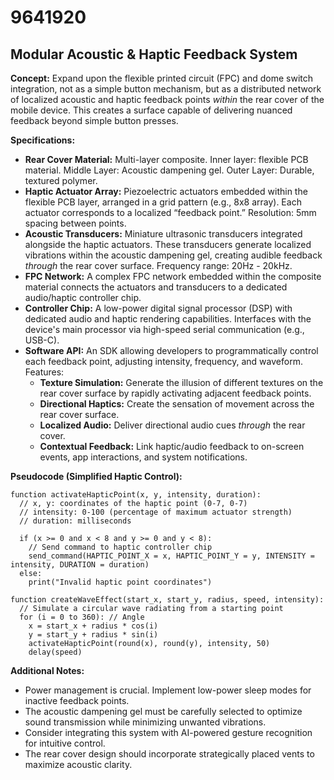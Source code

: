 # 9641920

## Modular Acoustic & Haptic Feedback System

**Concept:** Expand upon the flexible printed circuit (FPC) and dome switch integration, not as a simple button mechanism, but as a distributed network of localized acoustic and haptic feedback points *within* the rear cover of the mobile device. This creates a surface capable of delivering nuanced feedback beyond simple button presses.

**Specifications:**

*   **Rear Cover Material:** Multi-layer composite. Inner layer: flexible PCB material. Middle Layer: Acoustic dampening gel. Outer Layer: Durable, textured polymer.
*   **Haptic Actuator Array:** Piezoelectric actuators embedded within the flexible PCB layer, arranged in a grid pattern (e.g., 8x8 array). Each actuator corresponds to a localized “feedback point.” Resolution: 5mm spacing between points.
*   **Acoustic Transducers:** Miniature ultrasonic transducers integrated alongside the haptic actuators. These transducers generate localized vibrations within the acoustic dampening gel, creating audible feedback *through* the rear cover surface. Frequency range: 20Hz - 20kHz.
*   **FPC Network:** A complex FPC network embedded within the composite material connects the actuators and transducers to a dedicated audio/haptic controller chip.
*   **Controller Chip:** A low-power digital signal processor (DSP) with dedicated audio and haptic rendering capabilities. Interfaces with the device's main processor via high-speed serial communication (e.g., USB-C).
*   **Software API:** An SDK allowing developers to programmatically control each feedback point, adjusting intensity, frequency, and waveform. Features:
    *   **Texture Simulation:** Generate the illusion of different textures on the rear cover surface by rapidly activating adjacent feedback points.
    *   **Directional Haptics:** Create the sensation of movement across the rear cover surface.
    *   **Localized Audio:** Deliver directional audio cues *through* the rear cover.
    *   **Contextual Feedback:** Link haptic/audio feedback to on-screen events, app interactions, and system notifications.

**Pseudocode (Simplified Haptic Control):**

```
function activateHapticPoint(x, y, intensity, duration):
  // x, y: coordinates of the haptic point (0-7, 0-7)
  // intensity: 0-100 (percentage of maximum actuator strength)
  // duration: milliseconds
  
  if (x >= 0 and x < 8 and y >= 0 and y < 8):
    // Send command to haptic controller chip
    send_command(HAPTIC_POINT_X = x, HAPTIC_POINT_Y = y, INTENSITY = intensity, DURATION = duration)
  else:
    print("Invalid haptic point coordinates")

function createWaveEffect(start_x, start_y, radius, speed, intensity):
  // Simulate a circular wave radiating from a starting point
  for (i = 0 to 360): // Angle
    x = start_x + radius * cos(i)
    y = start_y + radius * sin(i)
    activateHapticPoint(round(x), round(y), intensity, 50)
    delay(speed)
```

**Additional Notes:**

*   Power management is crucial. Implement low-power sleep modes for inactive feedback points.
*   The acoustic dampening gel must be carefully selected to optimize sound transmission while minimizing unwanted vibrations.
*   Consider integrating this system with AI-powered gesture recognition for intuitive control.
*   The rear cover design should incorporate strategically placed vents to maximize acoustic clarity.